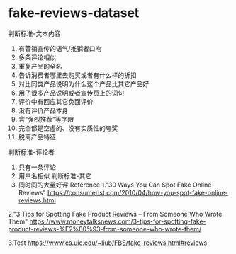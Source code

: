 # fake-reviews-dataset

判断标准-文本内容
1.	有营销宣传的语气/推销者口吻
2.	多条评论相似
3.	重复产品的全名
4.	告诉消费者哪里去购买或者有什么样的折扣
5.	对比同类产品说明为什么这个产品比其它产品好
6.	用了很多产品说明或者宣传页上的词句
7.	评价中有回应其它负面评价
8.	没有评价产品本身
9.	含“强烈推荐”等字眼
10.	完全都是空虚的、没有实质性的夸奖
11.	脱离产品特征

判断标准-评论者
1.  只有一条评论
2.  用户名相似
判断标准-其它
1.  同时间的大量好评
Reference
1."30 Ways You Can Spot Fake Online Reviews"
https://consumerist.com/2010/04/how-you-spot-fake-online-reviews.html

2."3 Tips for Spotting Fake Product Reviews – From Someone Who Wrote Them"
https://www.moneytalksnews.com/3-tips-for-spotting-fake-product-reviews-%E2%80%93-from-someone-who-wrote-them/

3.Test 
https://www.cs.uic.edu/~liub/FBS/fake-reviews.html#reviews
